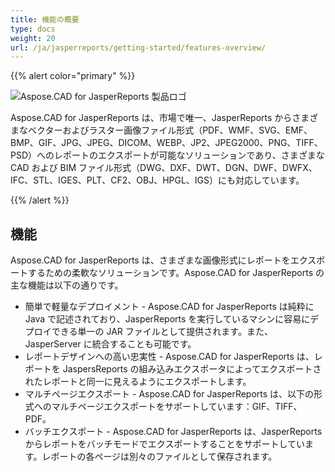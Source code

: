 ```yaml
---
title: 機能の概要
type: docs
weight: 20
url: /ja/jasperreports/getting-started/features-overview/
---
```


{{% alert color="primary" %}}

![Aspose.CAD for JasperReports 製品ロゴ](/_assets/home_3.png)

Aspose.CAD for JasperReports は、市場で唯一、JasperReports からさまざまなベクターおよびラスター画像ファイル形式（PDF、WMF、SVG、EMF、BMP、GIF、JPG、JPEG、DICOM、WEBP、JP2、JPEG2000、PNG、TIFF、PSD）へのレポートのエクスポートが可能なソリューションであり、さまざまな CAD および BIM ファイル形式（DWG、DXF、DWT、DGN、DWF、DWFX、IFC、STL、IGES、PLT、CF2、OBJ、HPGL、IGS）にも対応しています。

{{% /alert %}}

## 機能

Aspose.CAD for JasperReports は、さまざまな画像形式にレポートをエクスポートするための柔軟なソリューションです。Aspose.CAD for JasperReports の主な機能は以下の通りです。

- 簡単で軽量なデプロイメント - Aspose.CAD for JasperReports は純粋に Java で記述されており、JasperReports を実行しているマシンに容易にデプロイできる単一の JAR ファイルとして提供されます。また、JasperServer に統合することも可能です。
- レポートデザインへの高い忠実性 - Aspose.CAD for JasperReports は、レポートを JaspersReports の組み込みエクスポータによってエクスポートされたレポートと同一に見えるようにエクスポートします。
- マルチページエクスポート - Aspose.CAD for JasperReports は、以下の形式へのマルチページエクスポートをサポートしています：GIF、TIFF、PDF。
- バッチエクスポート - Aspose.CAD for JasperReports は、JasperReports からレポートをバッチモードでエクスポートすることをサポートしています。レポートの各ページは別々のファイルとして保存されます。
